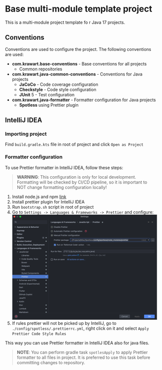 # Base multi-module template project

This is a multi-module project template fo r Java 17 projects.

## Conventions

Conventions are used to configure the project. The following conventions are used:

* **com.krawart.base-conventions** - Base conventions for all projects
    * Common repositories
* **com.krawart.java-common-conventions** - Conventions for Java projects
    * **JaCoCo** - Code coverage configuration
    * **Checkstyle** - Code style configuration
    * **JUnit** 5 - Test configuration
* **com.krawart.java-formatter** - Formatter configuration for Java projects
    * **Spotless** using Prettier plugin

## IntelliJ IDEA

### Importing project

Find `build.gradle.kts` file in root of project and click `Open as Project`

### Formatter configuration

To use Prettier formatter in IntelliJ IDEA, follow these steps:

> __WARNING__: This configuration is only for local development. Formatting will be checked by CI/CD pipeline, so it
> is important to NOT change formatting configuration locally!

1. Install node.js and npm [link](https://nodejs.org/en/download/ "Node.js download page")
2. Install prettier plugin for IntelliJ IDEA
3. Run `bootstrap.sh` script in root of project
4. Go to `Settings -> Languages & Frameworks -> Prettier` and configure:
   ![prettier-configuration.png](docs%2FIntelliJ_IDEA%2Fprettier-configuration.png)
5. If rules prettier will not be picked up by IntelliJ, go to `./config/spotless/.prettierrc.yml`, right click on it and
   select `Apply Prettier Code Style Rules`

This way you can use Prettier formatter in IntelliJ IDEA also for java files.

> __NOTE__: You can perform gradle task `spotlesApply` to apply Prettier formatter to all files in project. It is
> preferred to use this task before committing changes to repository.
